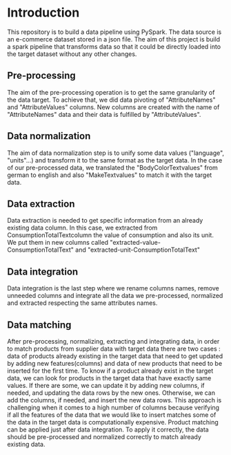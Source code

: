 # Introduction

This repository is to build a data pipeline using PySpark. The data source is an e-commerce dataset stored in a json file. The aim of this project is build a spark pipeline that transforms data so that it could be directly loaded into the target dataset
without any other changes.


## Pre-processing
The aim of the pre-processing operation is to get the same granularity of the data target. To achieve that, we did data pivoting of "AttributeNames" and "AttributeValues" columns. New columns are created with the name of "AttributeNames" data and their data is fulfilled by "AttributeValues".

## Data normalization
The aim of data normalization step is to unify some data values ("language", "units"…) and transform it to the same format as the target data.
In the case of our pre-processed data, we translated the "BodyColorTextvalues" from german to english and also "MakeTextvalues" to match it with the target data. 

## Data extraction
Data extraction is needed to get specific information from an already existing data column. In this case, we extracted from ConsumptionTotalTextcolumn the value of consumption and also its unit. We put them in new columns called "extracted-value-ConsumptionTotalText" and "extracted-unit-ConsumptionTotalText"

## Data integration
Data integration is the last step where we rename columns names, remove unneeded columns and integrate all the data we pre-processed, normalized and extracted respecting the same attributes names.

## Data matching

After pre-processing, normalizing, extracting and integrating data, in order to match products from supplier data with target data there are two cases : data of products already existing in the target data that need to get updated by adding new features(columns) and data of new products that need to be inserted for the first time.
To know if a product already exist in the target data, we can look for products in the target data that have exactly same values. If there are some, we can update it by adding new columns, if needed, and updating the data rows by the new ones. Otherwise, we can add the columns, if needed, and insert the new data rows.
This approach is challenging when it comes to a high number of columns because verifying if all the features of the data that we would like to insert matches some of the data in the target data is computationally expensive.
Product matching can be applied just after data integration. To apply it correctly, the data should be pre-processed and normalized correctly to match already existing data.



